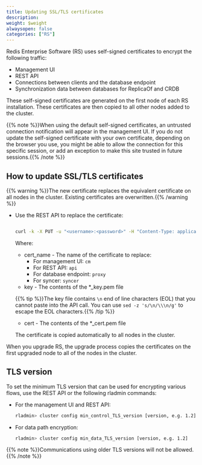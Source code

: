 ```yaml
---
title: Updating SSL/TLS certificates
description: 
weight: $weight
alwaysopen: false
categories: ["RS"]
---
```

Redis Enterprise Software (RS) uses self-signed certificates to encrypt
the following traffic:

- Management UI
- REST API
- Connections between clients and the database endpoint
- Synchronization data between databases for ReplicaOf and CRDB

These self-signed certificates are generated on the first node of each RS installation. These certificates are then copied to all other nodes added to the cluster.

{{% note %}}When using the default self-signed certificates, an untrusted
connection notification will appear in the management UI. If you do not
update the self-signed certificate with your own certificate, depending
on the browser you use, you might be able to allow the connection for
this specific session, or add an exception to make this site trusted in
future sessions.{{% /note %}}

## How to update SSL/TLS certificates

{{% warning %}}The new certificate replaces the equivalent certificate on all nodes in the cluster. Existing certificates are overwritten.{{% /warning %}}

- Use the REST API to replace the certificate:

    ```bash

    curl -k -X PUT -u "<username>:<password>" -H "Content-Type: application/json" -d '{ "name": "<cert_name>", "key": <key>, "certificate": <cert> }' https://<cluster_address>:9443/v1/cluster/update_cert

    ```
 
    Where:

    - cert_name - The name of the certificate to replace:
        - For management UI: `cm`
        - For REST API: `api`
        - For database endpoint: `proxy`
        - For syncer: `syncer`
    - key - The contents of the *_key.pem file
    
    {{% tip %}}The key file contains `\n` end of line characters (EOL) that you cannot paste into the API call. You can use `sed -z 's/\n/\\\n/g'` to escape the EOL characters.{{% /tip %}}
    
    - cert - The contents of the *_cert.pem file

    The certificate is copied automatically to all nodes in the cluster.

When you upgrade RS, the upgrade process copies the certificates on the first upgraded node to all of the nodes in the cluster.

## **TLS version**

To set the minimum TLS version that can be used for encrypting various
flows, use the REST API or the following rladmin
commands:

- For the management UI and REST API:

    ```bash
    rladmin> cluster config min_control_TLS_version [version, e.g. 1.2]
    ```

- For data path encryption:

    ```bash
    rladmin> cluster config min_data_TLS_version [version, e.g. 1.2]
    ```

{{% note %}}Communications using older TLS versions will not be
allowed.{{% /note %}}
